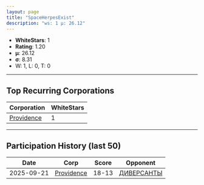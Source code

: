 ```yaml
---
layout: page
title: "SpaceHerpesExist"
description: "ws: 1 μ: 26.12"
---
```

- **WhiteStars**: 1
- **Rating**: 1.20
- **μ**: 26.12  
- **σ**: 8.31
- W: 1, L: 0, T: 0

---

## Top Recurring Corporations

| Corporation | WhiteStars |
| --- | --- |
| [Providence](https://ws.tsl.rocks/corp/f12fc39ca2326de7c5ce96c005b1953c86430443f1f8b98e7515d082b43b4d4b/) | 1 |

---

## Participation History (last 50)

| Date | Corp | Score | Opponent |
| --- | --- | --- | --- |
| 2025-09-21 | [Providence](https://ws.tsl.rocks/corp/f12fc39ca2326de7c5ce96c005b1953c86430443f1f8b98e7515d082b43b4d4b/) | 18-13 | [ДИВЕРСАНТЫ](https://ws.tsl.rocks/corp/888c6867d19667e4ed2d1c33723960d52d5f92fd8a93eb6ff380d218604939fb/) |
